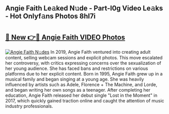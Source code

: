 ## Angie Faith Le𝚊ked N𝚞de - Part-l0g Video Le𝚊ks - Hot Onlyf𝚊ns Photos 8hI7i

# <h2><a href="http://ab84897.deff.icu/?id=Angie+Faith">🔗 New 👉🔴 Angie Faith VIDEO Photos</a></h2>

[![Angie Faith N𝚞des](https://i.imgur.com/rIISA9y.gif)](http://ab84897.deff.icu/?id=Angie+Faith)
In 2019, Angie Faith ventured into creating adult content, selling webcam sessions and explicit photos. This move escalated her controversy, with critics expressing concerns over the sexualization of her young audience. She has faced bans and restrictions on various platforms due to her explicit content. Born in 1995, Angie Faith grew up in a musical family and began singing at a young age. She was heavily influenced by artists such as Adele, Florence + The Machine, and Lorde, and began writing her own songs as a teenager. After completing her education, Angie Faith released her debut single "Lost in the Moment" in 2017, which quickly gained traction online and caught the attention of music industry professionals.
